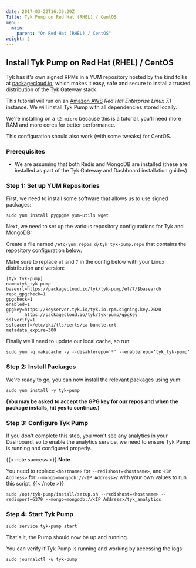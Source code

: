 ```yaml
---
date: 2017-03-22T16:39:29Z
Title: Tyk Pump on Red Hat (RHEL) / CentOS
menu:
  main:
    parent: "On Red Hat (RHEL) / CentOS"
weight: 2 
---
```


## Install Tyk Pump on Red Hat (RHEL) / CentOS

Tyk has it's own signed RPMs in a YUM repository hosted by the kind folks at [packagecloud.io][1], which makes it easy, safe and secure to install a trusted distribution of the Tyk Gateway stack.

This tutorial will run on an [Amazon AWS][2] *Red Hat Enterprise Linux 7.1* instance. We will install Tyk Pump with all dependencies stored locally.

We're installing on a `t2.micro` because this is a tutorial, you'll need more RAM and more cores for better performance.

This configuration should also work (with some tweaks) for CentOS.

### Prerequisites

*   We are assuming that both Redis and MongoDB are installed (these are installed as part of the Tyk Gateway and Dashboard installation guides)

### Step 1: Set up YUM Repositories

First, we need to install some software that allows us to use signed packages:
```{.copyWrapper}
sudo yum install pygpgme yum-utils wget
```

Next, we need to set up the various repository configurations for Tyk and MongoDB:

Create a file named `/etc/yum.repos.d/tyk_tyk-pump.repo` that contains the repository configuration below: 

Make sure to replace `el` and `7` in the config below with your Linux distribution and version:
```{.copyWrapper}
[tyk_tyk-pump]
name=tyk_tyk-pump
baseurl=https://packagecloud.io/tyk/tyk-pump/el/7/$basearch
repo_gpgcheck=1
gpgcheck=1
enabled=1
gpgkey=https://keyserver.tyk.io/tyk.io.rpm.signing.key.2020
       https://packagecloud.io/tyk/tyk-pump/gpgkey
sslverify=1
sslcacert=/etc/pki/tls/certs/ca-bundle.crt
metadata_expire=300
```

Finally we'll need to update our local cache, so run:
```{.copyWrapper}
sudo yum -q makecache -y --disablerepo='*' --enablerepo='tyk_tyk-pump'
```

### Step 2: Install Packages

We're ready to go, you can now install the relevant packages using yum:
```{.copyWrapper}
sudo yum install -y tyk-pump
```

**(You may be asked to accept the GPG key for our repos and when the package installs, hit yes to continue.)**

### Step 3: Configure Tyk Pump

If you don't complete this step, you won't see any analytics in your Dashboard, so to enable the analytics service, we need to ensure Tyk Pump is running and configured properly.


{{< note success >}}
**Note**  

You need to replace `<hostname>` for `--redishost=<hostname>`, and `<IP Address>` for `--mongo=mongodb://<IP Address>/` with your own values to run this script.
{{< /note >}}


```{.copyWrapper}
sudo /opt/tyk-pump/install/setup.sh --redishost=<hostname> --redisport=6379 --mongo=mongodb://<IP Address>/tyk_analytics
```
### Step 4: Start Tyk Pump
```{.copyWrapper}
sudo service tyk-pump start
```

That's it, the Pump should now be up and running.

You can verify if Tyk Pump is running and working by accessing the logs:
```{.copyWrapper}
sudo journalctl -u tyk-pump
```
 [1]: https://packagecloud.io
 [2]: http://aws.amazon.com
